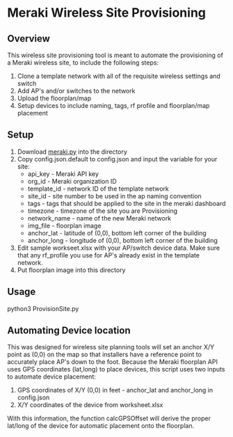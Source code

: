 # Meraki Wireless Site Provisioning

## Overview
This wireless site provisioning tool is meant to automate the provisioning of a Meraki wireless site, to include the following steps:
1.  Clone a template network with all of the requisite wireless settings and switch
2.  Add AP's and/or switches to the network
3.  Upload the floorplan/map
4.  Setup devices to include naming, tags, rf profile and floorplan/map placement


## Setup
1.  Download [meraki.py](https://github.com/meraki/dashboard-api-python/blob/master/meraki.py) into the directory
2.  Copy config.json.default to config.json and input the variable for your site:
    * api_key - Meraki API key
    * org_id - Meraki organization ID
    * template_id - network ID of the template network
    * site_id - site number to be used in the ap naming convention
    * tags - tags that should be applied to the site in the meraki dashboard
    * timezone - timezone of the site you are Provisioning
    * network_name - name of the new Meraki network
    * img_file - floorplan image
    * anchor_lat - latitude of (0,0), bottom left corner of the building
    * anchor_long - longitude of (0,0), bottom left corner of the building
3.  Edit sample workseet.xlsx with your AP/switch device data.  Make sure that any rf_profile you use for AP's already exist in the template network.
4.  Put floorplan image into this directory


## Usage
python3 ProvisionSite.py

## Automating Device location
This was designed for wireless site planning tools will set an anchor X/Y point as (0,0) on the map so that installers have a reference point to accurately place AP's down to the foot.
Because the Meraki floorplan API uses GPS coordinates (lat,long) to place devices, this script uses two inputs to automate device placement:
1.  GPS coordinates of X/Y (0,0) in feet - anchor_lat and anchor_long in config.json
2.  X/Y coordinates of the device from worksheet.xlsx

With this information, the function calcGPSOffset will derive the proper lat/long of the device for automatic placement onto the floorplan.
